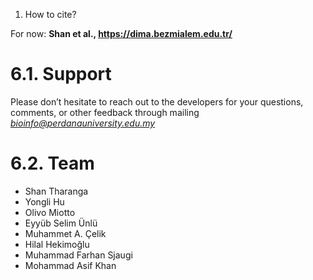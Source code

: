 1. How to cite?

For now: **Shan et al., https://dima.bezmialem.edu.tr/**

# 6.1. Support
Please don’t hesitate to reach out to the developers for your questions, comments, or other feedback through mailing *bioinfo@perdanauniversity.edu.my*

# 6.2. Team

- Shan Tharanga 
- Yongli Hu
- Olivo Miotto
- Eyyüb Selim Ünlü
- Muhammet A. Çelik
- Hilal Hekimoğlu
- Muhammad Farhan Sjaugi
- Mohammad Asif Khan